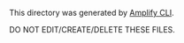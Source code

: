 This directory was generated by [Amplify CLI](https://docs.amplify.aws/cli).

DO NOT EDIT/CREATE/DELETE THESE FILES.